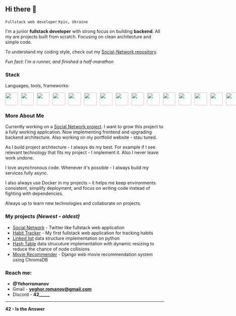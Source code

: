 ## Hi there 👋
`Fullstack web developer`
`Kyiv, Ukraine`

I'm a junior **fullstack developer** with strong focus on building **backend**.
All my are projects built from scratch. Focusing on clean architecture and simple code.

To understand my coding style, check out my [Social-Network repository](https://github.com/yeghor/SocialNetwork.git).

_Fun fact: I'm a runner, and finished a half-marathon_

### Stack
Languages, tools, frameworks:
<div style="display:flex; gap:10px; align-items:center;">
  <img width="40px" src="https://cdn.jsdelivr.net/gh/devicons/devicon@latest/icons/python/python-original.svg" />
  <img width="40px" src="https://cdn.jsdelivr.net/gh/devicons/devicon@latest/icons/javascript/javascript-original.svg" />
  <img width="40px" src="https://cdn.jsdelivr.net/gh/devicons/devicon@latest/icons/html5/html5-original.svg" />
  <img width="40px" src="https://cdn.jsdelivr.net/gh/devicons/devicon@latest/icons/redis/redis-original.svg" />
  <img width="40px" src="https://cdn.jsdelivr.net/gh/devicons/devicon@latest/icons/postgresql/postgresql-original.svg" />
  <img width="40px" src="https://cdn.jsdelivr.net/gh/devicons/devicon@latest/icons/amazonwebservices/amazonwebservices-original-wordmark.svg" />
  <img width="40px" src="https://cdn.jsdelivr.net/gh/devicons/devicon@latest/icons/git/git-original.svg" />
  <img width="40px" src="https://cdn.jsdelivr.net/gh/devicons/devicon@latest/icons/docker/docker-original.svg" />
  <img width="40px" src="https://cdn.jsdelivr.net/gh/devicons/devicon@latest/icons/postman/postman-original.svg" />
  <img width="40px" src="https://cdn.jsdelivr.net/gh/devicons/devicon@latest/icons/githubactions/githubactions-original.svg" />
  <img width="40px" src="https://cdn.jsdelivr.net/gh/devicons/devicon@latest/icons/react/react-original.svg" />
  <img width="40px" src="https://cdn.jsdelivr.net/gh/devicons/devicon@latest/icons/fastapi/fastapi-original-wordmark.svg" />
  <img width="40px" src="https://cdn.jsdelivr.net/gh/devicons/devicon@latest/icons/sqlalchemy/sqlalchemy-original.svg" />
  <img width="40px" src="https://cdn.jsdelivr.net/gh/devicons/devicon@latest/icons/pytest/pytest-original.svg" />
  <img width="40px" src="https://cdn.jsdelivr.net/gh/devicons/devicon@latest/icons/django/django-plain-wordmark.svg" />
</div>

### More About Me

Currently working on a [Social Network project](https://github.com/yeghor/SocialNetwork.git). I want to grow this project to a fully working application. Now implementing frontend and upgrading backend architecture.
Also working on my portfolid website - stau tuned.

As I build project architecture - I always do my best. For example if I see relevant technology that fits my project - I implement it. Also I never leave work undone.

I love asynchronous code. Whenever it's possible - I always build my services fully async.

I also always use Docker in my projects – it helps me keep environments consistent, simplify deployment, and focus on writing code instead of fighting with dependencies.

Always up to learn new technologies and collaborate on projects.

### My projects _(Newest - oldest)_
- [Social Network](https://github.com/yeghor/SocialNetwork.git) - Twitter like fullstack web application
- [Habit Tracker](https://github.com/yeghor/Fullstack-Habit-Tracker-React-fastAPI) - My first fullstack web application for tracking habits
- [Linked list](https://github.com/yeghor/Linked-List) data structure implementation on python
- [Hash Table](https://github.com/yeghor/Hash-Table-With-Dynamic-Resizing) data strucuture implementation with dynamic resizing to reduce the chance of node collisions
- [Movie Recommender](https://github.com/yeghor/Movie-Recommender) - Django web movie recommendation system using ChromaDB



### **Reach me:**
- **@Yehorromanov**
- Gmail - **yeghor.romanov@gmail.com**
- Discord - **42_____**

---

**42 - Is the Answer**

<!--
**yeghor/yeghor** is a ✨ _special_ ✨ repository because its `README.md` (this file) appears on your GitHub profile.

Here are some ideas to get you started:

- 🔭 I’m currently working on ...
- 🌱 I’m currently learning ...
- 👯 I’m looking to collaborate on ...
- 🤔 I’m looking for help with ...
- 💬 Ask me about ...
- 📫 How to reach me: ...
- 😄 Pronouns: ...
- ⚡ Fun fact: ...
-->
